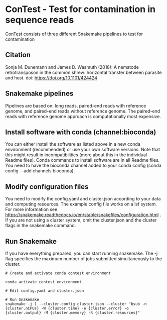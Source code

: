 # ConTest - Test for contamination in sequence reads

ConTest consists of three different Snakemake pipelines to test for contamination


## Citation 

Sonja M. Dunemann and James D. Wasmuth (2018): A nematode retrotransposon in the common shrew: horizontal transfer between parasite and host. doi: https://doi.org/10.1101/424424 


## Snakemake pipelines

Pipelines are based on: long reads, paired-end reads with reference genome, and paired-end reads without reference genome. The paired-end reads with reference genome approach is computationally most expensive. 


## Install software with conda (channel:bioconda) 

You can either install the software as listed above in a new conda environment (recommended) or use your own software versions. Note that this might result in incompatibilities (more about this in the individual Readme files). Conda commands to install software are in all Readme files. You need to have the bioconda channel added to your conda config (conda config --add channels bioconda). 



## Modify configuration files

You need to modify the config.yaml and cluster.json according to your data and computing resources. The example config file works on a lsf system. For more information see https://snakemake.readthedocs.io/en/stable/snakefiles/configuration.html . If you are not using a cluster system, omit the cluster.json and the cluster flags in the snakemake command.



## Run Snakemake

If you have everything prepared, you can start running snakemake. The -j flag specifies the maximum number of jobs submitted simultaneously to the cluster. 


```
# Create and activate conda contest environment 

conda activate contest_environment

# Edit config.yaml and cluster.json

# Run Snakemake
snakemake -j 1 --cluster-config cluster.json --cluster "bsub -n {cluster.nCPUs} -W {cluster.time} -e {cluster.error} -o {cluster.output} -M {cluster.memory} -R {cluster.resources}"
``` 


